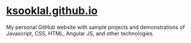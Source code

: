 # <a href = 'http://kristiansooklal.me'>ksooklal.github.io</a>

My personal GitHub website with sample projects and demonstrations of Javascript, CSS, HTML, Angular JS, and other technologies.
